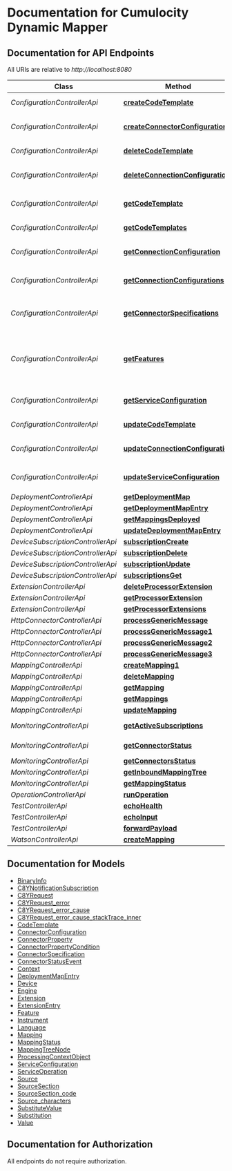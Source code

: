 # Documentation for Cumulocity Dynamic Mapper

<a name="documentation-for-api-endpoints"></a>
## Documentation for API Endpoints

All URIs are relative to *http://localhost:8080*

| Class | Method | HTTP request | Description |
|------------ | ------------- | ------------- | -------------|
| *ConfigurationControllerApi* | [**createCodeTemplate**](Apis/ConfigurationControllerApi.md#createcodetemplate) | **POST** /configuration/code | Create a new code template |
*ConfigurationControllerApi* | [**createConnectorConfiguration**](Apis/ConfigurationControllerApi.md#createconnectorconfiguration) | **POST** /configuration/connector/instance | Create a new connector configuration |
*ConfigurationControllerApi* | [**deleteCodeTemplate**](Apis/ConfigurationControllerApi.md#deletecodetemplate) | **DELETE** /configuration/code/{id} | Delete a code template |
*ConfigurationControllerApi* | [**deleteConnectionConfiguration**](Apis/ConfigurationControllerApi.md#deleteconnectionconfiguration) | **DELETE** /configuration/connector/instance/{identifier} | Delete a connector configuration |
*ConfigurationControllerApi* | [**getCodeTemplate**](Apis/ConfigurationControllerApi.md#getcodetemplate) | **GET** /configuration/code/{id} | Liefert ein Code-Template |
*ConfigurationControllerApi* | [**getCodeTemplates**](Apis/ConfigurationControllerApi.md#getcodetemplates) | **GET** /configuration/code | Get all code templates |
*ConfigurationControllerApi* | [**getConnectionConfiguration**](Apis/ConfigurationControllerApi.md#getconnectionconfiguration) | **GET** /configuration/connector/instance/{identifier} | Get a connector configuration |
*ConfigurationControllerApi* | [**getConnectionConfigurations**](Apis/ConfigurationControllerApi.md#getconnectionconfigurations) | **GET** /configuration/connector/instance | Get all connector configurations |
*ConfigurationControllerApi* | [**getConnectorSpecifications**](Apis/ConfigurationControllerApi.md#getconnectorspecifications) | **GET** /configuration/connector/specifications | Get connectors with their specifications |
*ConfigurationControllerApi* | [**getFeatures**](Apis/ConfigurationControllerApi.md#getfeatures) | **GET** /configuration/feature | Get the feature flags for the dynamic mapper service |
*ConfigurationControllerApi* | [**getServiceConfiguration**](Apis/ConfigurationControllerApi.md#getserviceconfiguration) | **GET** /configuration/service | Liefert die Service-Konfiguration |
*ConfigurationControllerApi* | [**updateCodeTemplate**](Apis/ConfigurationControllerApi.md#updatecodetemplate) | **PUT** /configuration/code/{id} | Update a code template |
*ConfigurationControllerApi* | [**updateConnectionConfiguration**](Apis/ConfigurationControllerApi.md#updateconnectionconfiguration) | **PUT** /configuration/connector/instance/{identifier} | Update a connector configuration |
*ConfigurationControllerApi* | [**updateServiceConfiguration**](Apis/ConfigurationControllerApi.md#updateserviceconfiguration) | **PUT** /configuration/service | Aktualisiert die Service-Konfiguration |
| *DeploymentControllerApi* | [**getDeploymentMap**](Apis/DeploymentControllerApi.md#getdeploymentmap) | **GET** /deployment/defined |  |
*DeploymentControllerApi* | [**getDeploymentMapEntry**](Apis/DeploymentControllerApi.md#getdeploymentmapentry) | **GET** /deployment/defined/{mappingIdentifier} |  |
*DeploymentControllerApi* | [**getMappingsDeployed**](Apis/DeploymentControllerApi.md#getmappingsdeployed) | **GET** /deployment/effective |  |
*DeploymentControllerApi* | [**updateDeploymentMapEntry**](Apis/DeploymentControllerApi.md#updatedeploymentmapentry) | **PUT** /deployment/defined/{mappingIdentifier} |  |
| *DeviceSubscriptionControllerApi* | [**subscriptionCreate**](Apis/DeviceSubscriptionControllerApi.md#subscriptioncreate) | **POST** /subscription |  |
*DeviceSubscriptionControllerApi* | [**subscriptionDelete**](Apis/DeviceSubscriptionControllerApi.md#subscriptiondelete) | **DELETE** /subscription/{deviceId} |  |
*DeviceSubscriptionControllerApi* | [**subscriptionUpdate**](Apis/DeviceSubscriptionControllerApi.md#subscriptionupdate) | **PUT** /subscription |  |
*DeviceSubscriptionControllerApi* | [**subscriptionsGet**](Apis/DeviceSubscriptionControllerApi.md#subscriptionsget) | **GET** /subscription |  |
| *ExtensionControllerApi* | [**deleteProcessorExtension**](Apis/ExtensionControllerApi.md#deleteprocessorextension) | **DELETE** /extension/{extensionName} |  |
*ExtensionControllerApi* | [**getProcessorExtension**](Apis/ExtensionControllerApi.md#getprocessorextension) | **GET** /extension/{extensionName} |  |
*ExtensionControllerApi* | [**getProcessorExtensions**](Apis/ExtensionControllerApi.md#getprocessorextensions) | **GET** /extension |  |
| *HttpConnectorControllerApi* | [**processGenericMessage**](Apis/HttpConnectorControllerApi.md#processgenericmessage) | **POST** /httpConnector |  |
*HttpConnectorControllerApi* | [**processGenericMessage1**](Apis/HttpConnectorControllerApi.md#processgenericmessage1) | **PUT** /httpConnector |  |
*HttpConnectorControllerApi* | [**processGenericMessage2**](Apis/HttpConnectorControllerApi.md#processgenericmessage2) | **POST** /httpConnector/** |  |
*HttpConnectorControllerApi* | [**processGenericMessage3**](Apis/HttpConnectorControllerApi.md#processgenericmessage3) | **PUT** /httpConnector/** |  |
| *MappingControllerApi* | [**createMapping1**](Apis/MappingControllerApi.md#createmapping1) | **POST** /mapping |  |
*MappingControllerApi* | [**deleteMapping**](Apis/MappingControllerApi.md#deletemapping) | **DELETE** /mapping/{id} |  |
*MappingControllerApi* | [**getMapping**](Apis/MappingControllerApi.md#getmapping) | **GET** /mapping/{id} |  |
*MappingControllerApi* | [**getMappings**](Apis/MappingControllerApi.md#getmappings) | **GET** /mapping |  |
*MappingControllerApi* | [**updateMapping**](Apis/MappingControllerApi.md#updatemapping) | **PUT** /mapping/{id} |  |
| *MonitoringControllerApi* | [**getActiveSubscriptions**](Apis/MonitoringControllerApi.md#getactivesubscriptions) | **GET** /monitoring/subscription/{connectorIdentifier} |  |
*MonitoringControllerApi* | [**getConnectorStatus**](Apis/MonitoringControllerApi.md#getconnectorstatus) | **GET** /monitoring/status/connector/{connectorIdentifier} |  |
*MonitoringControllerApi* | [**getConnectorsStatus**](Apis/MonitoringControllerApi.md#getconnectorsstatus) | **GET** /monitoring/status/connectors |  |
*MonitoringControllerApi* | [**getInboundMappingTree**](Apis/MonitoringControllerApi.md#getinboundmappingtree) | **GET** /monitoring/tree |  |
*MonitoringControllerApi* | [**getMappingStatus**](Apis/MonitoringControllerApi.md#getmappingstatus) | **GET** /monitoring/status/mapping/statistic |  |
| *OperationControllerApi* | [**runOperation**](Apis/OperationControllerApi.md#runoperation) | **POST** /operation |  |
| *TestControllerApi* | [**echoHealth**](Apis/TestControllerApi.md#echohealth) | **GET** /webhook |  |
*TestControllerApi* | [**echoInput**](Apis/TestControllerApi.md#echoinput) | **POST** /webhook/echo/** |  |
*TestControllerApi* | [**forwardPayload**](Apis/TestControllerApi.md#forwardpayload) | **POST** /test/{method} |  |
| *WatsonControllerApi* | [**createMapping**](Apis/WatsonControllerApi.md#createmapping) | **POST** /watson/mapping |  |


<a name="documentation-for-models"></a>
## Documentation for Models

 - [BinaryInfo](./Models/BinaryInfo.md)
 - [C8YNotificationSubscription](./Models/C8YNotificationSubscription.md)
 - [C8YRequest](./Models/C8YRequest.md)
 - [C8YRequest_error](./Models/C8YRequest_error.md)
 - [C8YRequest_error_cause](./Models/C8YRequest_error_cause.md)
 - [C8YRequest_error_cause_stackTrace_inner](./Models/C8YRequest_error_cause_stackTrace_inner.md)
 - [CodeTemplate](./Models/CodeTemplate.md)
 - [ConnectorConfiguration](./Models/ConnectorConfiguration.md)
 - [ConnectorProperty](./Models/ConnectorProperty.md)
 - [ConnectorPropertyCondition](./Models/ConnectorPropertyCondition.md)
 - [ConnectorSpecification](./Models/ConnectorSpecification.md)
 - [ConnectorStatusEvent](./Models/ConnectorStatusEvent.md)
 - [Context](./Models/Context.md)
 - [DeploymentMapEntry](./Models/DeploymentMapEntry.md)
 - [Device](./Models/Device.md)
 - [Engine](./Models/Engine.md)
 - [Extension](./Models/Extension.md)
 - [ExtensionEntry](./Models/ExtensionEntry.md)
 - [Feature](./Models/Feature.md)
 - [Instrument](./Models/Instrument.md)
 - [Language](./Models/Language.md)
 - [Mapping](./Models/Mapping.md)
 - [MappingStatus](./Models/MappingStatus.md)
 - [MappingTreeNode](./Models/MappingTreeNode.md)
 - [ProcessingContextObject](./Models/ProcessingContextObject.md)
 - [ServiceConfiguration](./Models/ServiceConfiguration.md)
 - [ServiceOperation](./Models/ServiceOperation.md)
 - [Source](./Models/Source.md)
 - [SourceSection](./Models/SourceSection.md)
 - [SourceSection_code](./Models/SourceSection_code.md)
 - [Source_characters](./Models/Source_characters.md)
 - [SubstituteValue](./Models/SubstituteValue.md)
 - [Substitution](./Models/Substitution.md)
 - [Value](./Models/Value.md)


<a name="documentation-for-authorization"></a>
## Documentation for Authorization

All endpoints do not require authorization.
